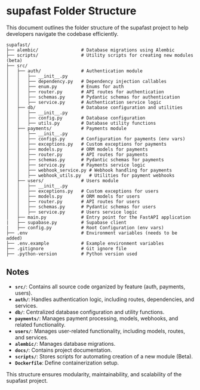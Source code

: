 # supafast Folder Structure

This document outlines the folder structure of the supafast project to help developers navigate the codebase efficiently.

```
supafast/
├── alembic/                # Database migrations using Alembic
├── scripts/                # Utility scripts for creating new modules (beta)
├── src/
│   ├── auth/               # Authentication module
│   │   ├── __init__.py
│   │   ├── dependency.py   # Dependency injection callables
│   │   ├── enum.py         # Enums for auth
│   │   ├── router.py       # API routes for authentication
│   │   ├── schemas.py      # Pydantic schemas for authentication
│   │   ├── service.py      # Authentication service logic
│   ├── db/                 # Database configuration and utilities
│   │   ├── __init__.py
│   │   ├── config.py       # Database configuration
│   │   ├── utils.py        # Database utility functions
│   ├── payments/           # Payments module
│   │   ├── __init__.py
│   │   ├── configs.py      # Configuration for payments (env vars)
│   │   ├── exceptions.py   # Custom exceptions for payments
│   │   ├── models.py       # ORM models for payments
│   │   ├── router.py       # API routes for payments
│   │   ├── schemas.py      # Pydantic schemas for payments
│   │   ├── service.py      # Payments service logic
│   │   ├── webhook_service.py # Webhook handling for payments
│   │   ├── webhook_utils.py   # Utilities for payment webhooks
│   ├── users/              # Users module
│   │   ├── __init__.py
│   │   ├── exceptions.py   # Custom exceptions for users
│   │   ├── models.py       # ORM models for users
│   │   ├── router.py       # API routes for users
│   │   ├── schemas.py      # Pydantic schemas for users
│   │   ├── service.py      # Users service logic
│   ├── main.py             # Entry point for the FastAPI application
|   ├── supabase.py         # Supabase client
|   ├── config.py           # Root Configuration (env vars)
├── .env                    # Environment variables (needs to be added)
├── .env.example            # Example environment variables
├── .gitignore              # Git ignore file
├── .python-version         # Python version used
```

## Notes

- **`src/`**: Contains all source code organized by feature (auth, payments, users).
- **`auth/`**: Handles authentication logic, including routes, dependencies, and services.
- **`db/`**: Centralized database configuration and utility functions.
- **`payments/`**: Manages payment processing, models, webhooks, and related functionality.
- **`users/`**: Manages user-related functionality, including models, routes, and services.
- **`alembic/`**: Manages database migrations.
- **`docs/`**: Contains project documentation.
- **`scripts/`**: Stores scripts for automating creation of a new module (Beta).
- **`Dockerfile`**: Define containerization setup.

This structure ensures modularity, maintainability, and scalability of the supafast project.
